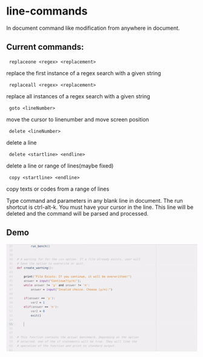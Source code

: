 # line-commands

In document command like modification from anywhere in document.

## Current commands:

     replaceone <regex> <replacement>

   replace the first instance of a regex search with a given string

     replaceall <regex> <replacement>

   replace all instances of a regex search with a given string

     goto <lineNumber>

   move the cursor to linenumber and move screen position

     delete <lineNumber>

   delete a line 

     delete <startline> <endline>

   delete a line or range of lines(maybe fixed)

     copy <startline> <endline>

   copy texts or codes from a range of lines

Type command and parameters in any blank line in document.
The run shortcut is ctrl-alt-k. You must have your cursor in the line.
This line will be deleted and the command will be parsed and processed.

## Demo

![Demo Only Work on GitHub](https://github.com/mguid65/line-commands/blob/master/demo.gif)

